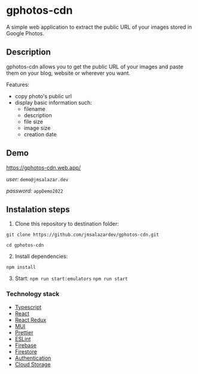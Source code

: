 # gphotos-cdn

A simple web application to extract the public URL of your images stored in Google Photos.

## Description
gphotos-cdn allows you to get the public URL of your images and paste them on your blog, website or wherever you want.

Features:
- copy photo's public url
- display basic information such:
    - filename
    - description
    - file size
    - image size
    - creation date


## Demo
https://gphotos-cdn.web.app/

*user:* `demo@jmsalazar.dev`

*password:* `appDemo2022`



## Instalation steps

1. Clone this repository to destination folder:

`git clone https://github.com/jmsalazardev/gphotos-cdn.git`

`cd gphotos-cdn`

2. Install dependencies:

`npm install`

3. Start:
`npm run start:emulators`
`npm run start`

<a name="technology"></a>

### Technology stack
- [Typescript](https://www.typescriptlang.org/)
- [React](https://https://reactjs.org/)
- [React Redux](https://react-redux.js.org/)
- [MUI](https://mui.com/)
- [Prettier](https://prettier.io/)
- [ESLint](https://eslint.org/)
- [Firebase](https://firebase.google.com/docs/cli)
- [Firestore](https://firebase.google.com/docs/firestore/)
- [Authentication](https://firebase.google.com/docs/auth/)
- [Cloud Storage](https://firebase.google.com/docs/storage)